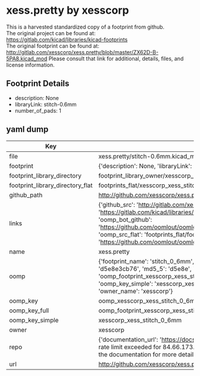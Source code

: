 # xess.pretty by xesscorp  
This is a harvested standardized copy of a footprint from github.  
The original project can be found at:  
https://gitlab.com/kicad/libraries/kicad-footprints  
The original footprint can be found at:
http://gitlab.com/xesscorp/xess.pretty/blob/master/ZX62D-B-5PA8.kicad_mod
Please consult that link for additional, details, files, and license information.  
## Footprint Details
* description: None  
* libraryLink: stitch-0.6mm  
* number_of_pads: 1  
## yaml dump  
| Key | Value |  
| --- | --- |  
| file | xess.pretty/stitch-0.6mm.kicad_mod |  
| footprint | {'description': None, 'libraryLink': 'stitch-0.6mm', 'number_of_pads': 1} |  
| footprint_library_directory | footprint_library_owner/xesscorp_xess.pretty |  
| footprint_library_directory_flat | footprints_flat/xesscorp_xess_stitch_0_6mm/working |  
| github_path | http://github.com/xesscorp/xess.pretty/blob/master/stitch-0.6mm.kicad_mod |  
| links | {'github_src': 'http://gitlab.com/xesscorp/xess.pretty/blob/master/ZX62D-B-5PA8.kicad_mod', 'github_src_repo': 'https://gitlab.com/kicad/libraries/kicad-footprints', 'oomp_bot': 'footprints/xesscorp_xess_stitch_0_6mm/working', 'oomp_bot_github': 'https://github.com/oomlout/oomlout_oomp_footprint_bot/tree/main/footprints/xesscorp_xess_stitch_0_6mm/working', 'oomp_src_flat': 'footprints_flat/footprints_flat/xesscorp_xess_stitch_0_6mm/working', 'oomp_src_flat_github': 'https://github.com/oomlout/oomlout_oomp_footprint_src/tree/main/footprints_flat/xesscorp_xess_stitch_0_6mm/working'} |  
| name | xess.pretty |  
| oomp | {'footprint_name': 'stitch_0_6mm', 'library_name': 'xess', 'md5': 'd5e8e3cb76cb8070450d67719b2d7d19', 'md5_10': 'd5e8e3cb76', 'md5_5': 'd5e8e', 'md5_6': 'd5e8e3', 'oomp_key': 'oomp_xesscorp_xess_stitch_0_6mm', 'oomp_key_extra': 'oomp_footprint_xesscorp_xess_stitch_0_6mm', 'oomp_key_full': 'oomp_footprint_xesscorp_xess_stitch_0_6mm_d5e8e3', 'oomp_key_simple': 'xesscorp_xess_stitch_0_6mm', 'original_filename': 'xess.pretty/stitch-0.6mm.kicad_mod', 'owner_name': 'xesscorp'} |  
| oomp_key | oomp_xesscorp_xess_stitch_0_6mm |  
| oomp_key_full | oomp_footprint_xesscorp_xess_stitch_0_6mm |  
| oomp_key_simple | xesscorp_xess_stitch_0_6mm |  
| owner | xesscorp |  
| repo | {'documentation_url': 'https://docs.github.com/rest/overview/resources-in-the-rest-api#rate-limiting', 'message': "API rate limit exceeded for 84.66.173.59. (But here's the good news: Authenticated requests get a higher rate limit. Check out the documentation for more details.)"} |  
| url | http://github.com/xesscorp/xess.pretty |  

